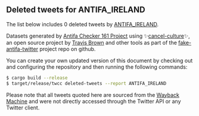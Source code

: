 ## Deleted tweets for ANTIFA_IRELAND

The list below includes 0 deleted tweets by
[ANTIFA_IRELAND](https://twitter.com/ANTIFA_IRELAND).



Datasets generated by [Antifa Checker 161 Project](https://twitter.com/antifacheck161) using ✨[cancel-culture](https://github.com/travisbrown/cancel-culture)✨, an open source project by 
[Travis Brown](https://twitter.com/travisbrown) and other tools as part of the 
[fake-antifa-twitter](https://github.com/antifacheck161/fake-antifa-twitter) project repo on github.

You can create your own updated version of this document by checking out and configuring the
repository and then running the following commands:

```bash
$ cargo build --release
$ target/release/twcc deleted-tweets --report ANTIFA_IRELAND
```

Please note that all tweets quoted here are sourced from the
[Wayback Machine](https://web.archive.org) and were not directly accessed through the Twitter API or
any Twitter client.


